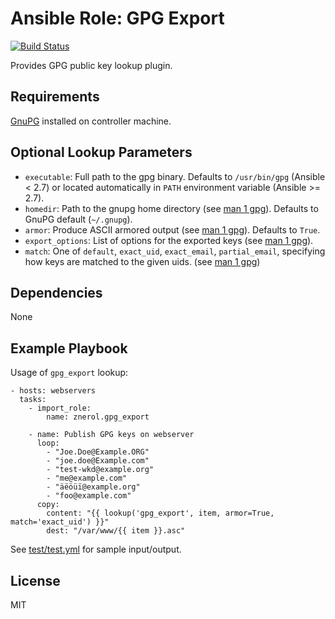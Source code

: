 Ansible Role: GPG Export
========================

[![Build Status](https://travis-ci.org/znerol/ansible-role-gpg-export.svg?branch=master)](https://travis-ci.org/znerol/ansible-role-gpg-export)

Provides GPG public key lookup plugin.

Requirements
------------

[GnuPG][1] installed on controller machine.

Optional Lookup Parameters
--------------------------

* `executable`: Full path to the gpg binary. Defaults to `/usr/bin/gpg`
  (Ansible < 2.7) or located automatically in `PATH` environment variable
  (Ansible >= 2.7).
* `homedir`: Path to the gnupg home directory (see [man 1 gpg][2]). Defaults to
  GnuPG default (`~/.gnupg`).
* `armor`: Produce ASCII armored output (see [man 1 gpg][2]). Defaults to `True`.
* `export_options`: List of options for the exported keys (see [man 1 gpg][2]).
* `match`: One of `default`, `exact_uid`, `exact_email`, `partial_email`,
  specifying how keys are matched to the given uids. (see [man 1 gpg][2])


Dependencies
------------

None

Example Playbook
----------------

Usage of `gpg_export` lookup:

    - hosts: webservers
      tasks:
        - import_role:
            name: znerol.gpg_export

        - name: Publish GPG keys on webserver
          loop:
            - "Joe.Doe@Example.ORG"
            - "joe.doe@Example.com"
            - "test-wkd@example.org"
            - "me@example.com"
            - "äëöüï@example.org"
            - "foo@example.com"
          copy:
            content: "{{ lookup('gpg_export', item, armor=True, match='exact_uid') }}"
            dest: "/var/www/{{ item }}.asc"

See [test/test.yml](tests/test.yml) for sample input/output.

License
-------

MIT

[1]: https://www.gnupg.org/
[2]: https://www.gnupg.org/documentation/manpage.html
